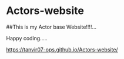 # Actors-website
##This is my Actor base Website!!!!...

Happy coding.....

https://tanvir07-ops.github.io/Actors-website/
